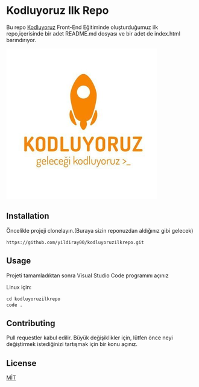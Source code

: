 # Kodluyoruz Ilk Repo

Bu repo [Kodluyoruz](https://www.kodluyoruz.org/) Front-End Eğitiminde oluşturduğumuz ilk repo,içerisinde bir adet 
README.md dosyası ve bir adet de index.html barındırıyor.

![Kodluyoruz Logo](https://raw.githubusercontent.com/Kodluyoruz/taskforce/git/git/markdown-nedir-nasil-kullaniriz-/figures/kodluyoruz_logo.jpg)
## Installation

Öncelikle projeji clonelayın.(Buraya sizin reponuzdan aldığınız gibi gelecek)

```
https://github.com/yildiray00/kodluyoruzilkrepo.git
```

## Usage

Projeti tamamladıktan sonra Visual Studio Code programını açınız

Linux için:

```
cd kodluyoruzilkrepo
code .
```

## Contributing


Pull requestler kabul edilir. Büyük değişiklikler için, lütfen önce neyi değiştirmek 
istediğinizi tartışmak için bir konu açınız.

## License

[MİT](https://choosealicense.com/licenses/mit/)

